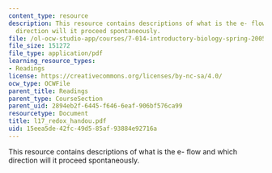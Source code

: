 ```yaml
---
content_type: resource
description: This resource contains descriptions of what is the e- flow and which
  direction will it proceed spontaneously.
file: /ol-ocw-studio-app/courses/7-014-introductory-biology-spring-2005/15eea5de42fc49d585af93884e92716a_l17_redox_handou.pdf
file_size: 151272
file_type: application/pdf
learning_resource_types:
- Readings
license: https://creativecommons.org/licenses/by-nc-sa/4.0/
ocw_type: OCWFile
parent_title: Readings
parent_type: CourseSection
parent_uid: 2894eb2f-6445-f646-6eaf-906bf576ca99
resourcetype: Document
title: l17_redox_handou.pdf
uid: 15eea5de-42fc-49d5-85af-93884e92716a
---
```

This resource contains descriptions of what is the e- flow and which direction will it proceed spontaneously.